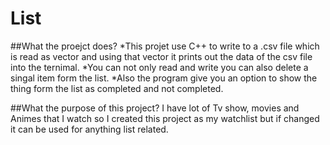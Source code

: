 # List

##What the proejct does?
*This projet use C++ to write to a .csv file which is read as vector and using that vector it prints out the data of the csv file into the ternimal.
*You can not only read and write you can also delete a singal item form the list.
*Also the program give you an option to show the thing form the list as completed and not completed.

##What the purpose of this project?
I have lot of Tv show, movies and Animes that I watch so I created this project as my watchlist but if changed it can be used for anything list related.
